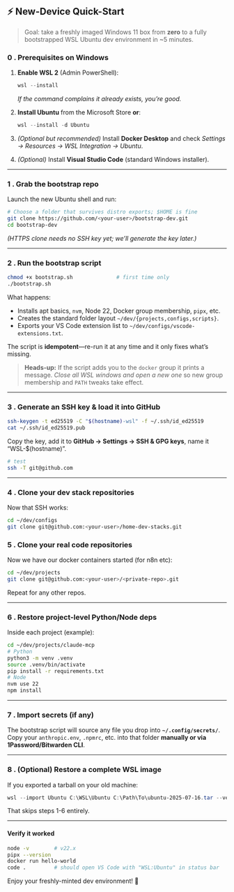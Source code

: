 

## ⚡ New-Device Quick-Start

> Goal: take a freshly imaged Windows 11 box from **zero** to a fully bootstrapped WSL Ubuntu dev environment in \~5 minutes.

### 0 . Prerequisites on Windows

1. **Enable WSL 2** (Admin PowerShell):

   ```powershell
   wsl --install
   ```

   *If the command complains it already exists, you’re good.*

2. **Install Ubuntu** from the Microsoft Store **or**:

   ```powershell
   wsl --install -d Ubuntu
   ```

3. *(Optional but recommended)* Install **Docker Desktop** and check
   *Settings → Resources → WSL Integration → Ubuntu*.

4. *(Optional)* Install **Visual Studio Code** (standard Windows installer).

---

### 1 . Grab the bootstrap repo

Launch the new Ubuntu shell and run:

```bash
# Choose a folder that survives distro exports; $HOME is fine
git clone https://github.com/<your-user>/bootstrap-dev.git
cd bootstrap-dev
```

*(HTTPS clone needs no SSH key yet; we’ll generate the key later.)*

---

### 2 . Run the bootstrap script

```bash
chmod +x bootstrap.sh              # first time only
./bootstrap.sh
```

What happens:

* Installs apt basics, `nvm`, Node 22, Docker group membership, `pipx`, etc.
* Creates the standard folder layout `~/dev/{projects,configs,scripts}`.
* Exports your VS Code extension list to `~/dev/configs/vscode-extensions.txt`.

The script is **idempotent**—re-run it at any time and it only fixes what’s missing.

> **Heads-up:** If the script adds you to the `docker` group it prints a
> message. *Close all WSL windows and open a new one* so new group
> membership and `PATH` tweaks take effect.

---

### 3 . Generate an SSH key & load it into GitHub

```bash
ssh-keygen -t ed25519 -C "$(hostname)-wsl" -f ~/.ssh/id_ed25519
cat ~/.ssh/id_ed25519.pub
```

Copy the key, add it to **GitHub → Settings → SSH & GPG keys**, name it “WSL-\$(hostname)”.

```bash
# test
ssh -T git@github.com
```

---
### 4 . Clone your dev stack repositories

Now that SSH works:

```bash
cd ~/dev/configs
git clone git@github.com:<your-user>/home-dev-stacks.git
```


### 5 . Clone your real code repositories

Now we have our docker containers started (for n8n etc):

```bash
cd ~/dev/projects
git clone git@github.com:<your-user>/<private-repo>.git
```

Repeat for any other repos.

---

### 6 . Restore project-level Python/Node deps

Inside each project (example):

```bash
cd ~/dev/projects/claude-mcp
# Python
python3 -m venv .venv
source .venv/bin/activate
pip install -r requirements.txt
# Node
nvm use 22
npm install
```

---

### 7 . Import secrets (if any)

The bootstrap script will source any file you drop into **`~/.config/secrets/`**.
Copy your `anthropic.env`, `.npmrc`, etc. into that folder **manually or via 1Password/Bitwarden CLI**.

---

### 8 . (Optional) Restore a complete WSL image

If you exported a tarball on your old machine:

```powershell
wsl --import Ubuntu C:\WSL\Ubuntu C:\Path\To\ubuntu-2025-07-16.tar --version 2
```

That skips steps 1-6 entirely.

---

#### Verify it worked

```bash
node -v        # v22.x
pipx --version
docker run hello-world
code .         # should open VS Code with "WSL:Ubuntu" in status bar
```

Enjoy your freshly-minted dev environment! 🎉

